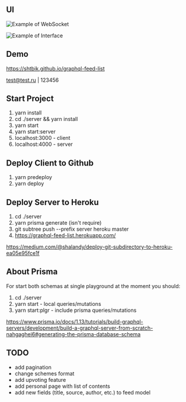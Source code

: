## UI

![Example of WebSocket](https://i.imgur.com/c1I4wqn.gif)

![Example of Interface](https://imgur.com/BS7bMQF.png)

## Demo

https://shtbik.github.io/graphql-feed-list

test@test.ru | 123456

## Start Project

1. yarn install
2. cd ./server && yarn install
3. yarn start
4. yarn start:server
5. localhost:3000 - client
6. localhost:4000 - server

## Deploy Client to Github

1. yarn predeploy
2. yarn deploy

## Deploy Server to Heroku

1. cd ./server
2. yarn prisma generate (isn't require)
3. git subtree push --prefix server heroku master
4. https://graphql-feed-list.herokuapp.com/

https://medium.com/@shalandy/deploy-git-subdirectory-to-heroku-ea05e95fce1f

## About Prisma

For start both schemas at single playground at the moment you should:

1. cd ./server
2. yarn start - local queries/mutations
3. yarn start:plgr - include prisma queries/mutations

https://www.prisma.io/docs/1.13/tutorials/build-graphql-servers/development/build-a-graphql-server-from-scratch-nahgaghei6#generating-the-prisma-database-schema

## TODO

- add pagination
- change schemes format
- add upvoting feature
- add personal page with list of contents
- add new fields (title, source, author, etc.) to feed model
